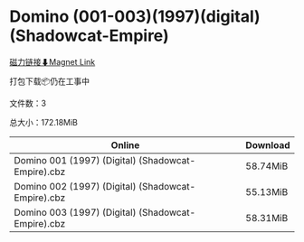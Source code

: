 # Domino (001-003)(1997)(digital)(Shadowcat-Empire)

[磁力链接⬇Magnet Link](magnet:?xt=urn:btih:c6ca14651da08160581eb96777f7f8ff4d9b53a9&dn=Domino%20%28001-003%29%281997%29%28digital%29%28Shadowcat-Empire%29)

打包下载📦仍在工事中

文件数：3

总大小：172.18MiB

Online | Download
--- | ---
Domino 001 (1997) (Digital) (Shadowcat-Empire).cbz | 58.74MiB
Domino 002 (1997) (Digital) (Shadowcat-Empire).cbz | 55.13MiB
Domino 003 (1997) (Digital) (Shadowcat-Empire).cbz | 58.31MiB